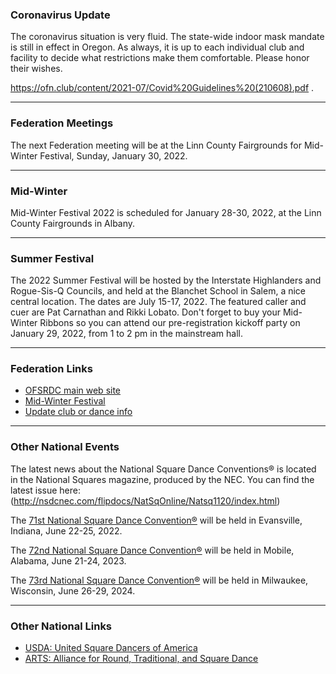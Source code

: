 ### Coronavirus Update

The coronavirus situation is very fluid.  The state-wide indoor mask mandate is still in effect in Oregon.  As always, it is up to each individual club and facility to decide what restrictions make them comfortable.  Please
honor their wishes.

https://ofn.club/content/2021-07/Covid%20Guidelines%20(210608).pdf .

---

### Federation Meetings

The next Federation meeting will be at the Linn County Fairgrounds for Mid-Winter Festival, Sunday, January 30, 2022.

----

### Mid-Winter

Mid-Winter Festival 2022 is scheduled for January 28-30, 2022, at the Linn County Fairgrounds in Albany.

----

### Summer Festival

The 2022 Summer Festival will be hosted by the Interstate Highlanders and Rogue-Sis-Q Councils, and held at the Blanchet School in Salem, a nice central location. The dates are July 15-17, 2022. The featured caller and cuer are Pat Carnathan and Rikki Lobato. Don't forget to buy your Mid-Winter Ribbons so you can attend our pre-registration kickoff party on January 29, 2022, from 1 to 2 pm in the mainstream hall. 

---

### Federation Links

* [OFSRDC main web site](https://squaredance.gen.or.us/)
* [Mid-Winter Festival](https://midwinterfestival.com/)
* [Update club or dance info](https://squaredance.gen.or.us/ClubInfo)

---

### Other National Events

The latest news about the National Square Dance Conventions&reg; is located in the National Squares magazine, produced by the NEC.  You can find the latest issue here: (http://nsdcnec.com/flipdocs/NatSqOnline/Natsq1120/index.html)

The [71st National Square Dance Convention&reg;](https://www.71nsdc.org/) will be held in Evansville, Indiana, June 22-25, 2022.

The [72nd National Square Dance Convention&reg;](https://www.72nsdc.com/) will be held in Mobile, Alabama, June 21-24, 2023.

The [73rd National Square Dance Convention&reg;](https://www.73nsdc.com/) will be held in Milwaukee, Wisconsin, June 26-29, 2024.

---

### Other National Links

* [USDA: United Square Dancers of America](https://www.usda.org)
* [ARTS: Alliance for Round, Traditional, and Square Dance](https://www.arts-dance.org)
